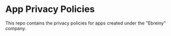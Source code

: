 # App Privacy Policies

This repo contains the privacy policies for apps created under the "Ebreiny" company.
